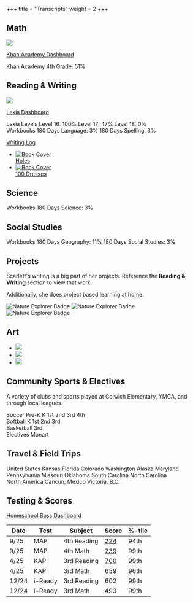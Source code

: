 
+++
title = "Transcripts"
weight = 2
+++

## Math

<img src="/images/testing/mathrit.png" />

[Khan Academy Dashboard](https://www.khanacademy.org/parent/activity-report)

<div class="pills">
    <span class="category">Khan Academy</span>
    <span style="--progress: 51%">4th Grade: 51%</span>
</div>

## Reading & Writing

<img src="/images/testing/readingrit.png" />

[Lexia Dashboard](https://www.mylexia.com/mylexiaweb/app/index.html#/12443/reading/classes/22176428/core5)

<div class="pills">
    <span class="category">Lexia Levels</span>
    <span style="--progress: 100%">Level 16: 100%</span>
    <span style="--progress: 47%">Level 17: 47%</span>
    <span style="--progress: 0%">Level 18: 0%</span>
</div>

<div class="pills">
    <span class="category">Workbooks</span>
    <span style="--progress: 3%">180 Days Language: 3%</span>
    <span style="--progress: 3%">180 Days Spelling: 3%</span>
</div>

[Writing Log](/patterns/writing/)

<ul class="book-list">
    <li class="book-container">
        <a href="/writing/holes">
            <div class="book">
                <div class="book-spine"></div>
                <div class="book-cover">
                    <img src="/images/books/holes.jpg" alt="Book Cover">
                    <div class="book-title">Holes</div>
                </div>
            </div>
        </a>
    </li>
    <li class="book-container">
        <a href="/writing/holes">
            <div class="book">
                <div class="book-spine"></div>
                <div class="book-cover">
                    <img src="/images/books/100dresses.jpg" alt="Book Cover">
                    <div class="book-title">100 Dresses</div>
                </div>
            </div>
        </a>
    </li>
</ul>

## Science

<div class="pills">
    <span class="category">Workbooks</span>
    <span style="--progress: 3%">180 Days Science: 3%</span>
</div>

## Social Studies

<div class="pills">
    <span class="category">Workbooks</span>
    <span style="--progress: 11%">180 Days Geography: 11%</span>
    <span style="--progress: 3%">180 Days Social Studies: 3%</span>
</div>

## Projects

Scarlett's writing is a big part of her projects. Reference the **Reading & Writing** section to view that work.

Additionally, she does project based learning at home.

<img src="/images/hero/5krace.jpg" class="girl-scout-badge" alt="Nature Explorer Badge" title="5k Adventure">
<img src="/images/hero/animals.jpg" class="girl-scout-badge" alt="Nature Explorer Badge" title="World Animals">
<img src="/images/hero/cookies.jpg" class="girl-scout-badge" alt="Nature Explorer Badge" title="Egg Free Baking">

## Art

<ul class="art-gallery">
    <li class="art">
        <img src="/images/art/shiloh.jpg" />
    </li>
    <li class="art">
        <img src="/images/art/knight.jpg" />
    </li>
    <li class="art">
        <img src="/images/art/cyclops.jpg" />
    </li>
</ul>

## Community Sports & Electives

A variety of clubs and sports played at Colwich Elementary, YMCA, and through local leagues.

<div class="pills">
    <span class="category">Soccer</span>
    <span>Pre-K</span>
    <span>K</span>
    <span>1st</span>
    <span>2nd</span>
    <span>3rd</span>
    <span>4th</span>
</div>

<div class="pills">
    <span class="category">Softball</span>
    <span>K</span>
    <span>1st</span>
    <span>2nd</span>
    <span>3rd</span>
</div>

<div class="pills">
    <span class="category">Basketball</span>
    <span>3rd</span>
</div>

<div class="pills">
    <span class="category">Electives</span>
    <span>Monart</span>
</div>

## Travel & Field Trips

<div id="map"></div>

<div class="pills">
    <span class="category">United States</span>
    <span>Kansas</span>
    <span>Florida</span>
    <span>Colorado</span>
    <span>Washington</span>
    <span>Alaska</span>
    <span>Maryland</span>
    <span>Pennsylvania</span>
    <span>Missouri</span>
    <span>Oklahoma</span>
    <span>South Carolina</span>
    <span>North Carolina</span>
</div>

<div class="pills">
    <span class="category">North America</span>
    <span>Cancun, Mexico</span>
    <span>Victoria, B.C.</span>
</div>

## Testing & Scores

[Homeschool Boss Dashboard](https://app.homeschoolboss.com/map-testing)

| Date     | Test    | Subject | Score | %-tile |
|----------|---------|---------|-------|--------|
| 9/25  | MAP     | 4th Reading | [224](/records/4thMAPFall.pdf)   | 94th    |
| 9/25  | MAP     | 4th Math    | [239](/records/4thMAPFall.pdf)   | 99th    |
| 4/25 | KAP | 3rd Reading | [700](/records/3rdKAP.pdf)   | 99th   |
| 4/25 | KAP | 3rd Math    | [659](/records/3rdKAP.pdf)   | 96th   |
| 12/24 | i-Ready | 3rd Reading | 602   | 99th   |
| 12/24 | i-Ready | 3rd Math    | 493   | 99th   |
